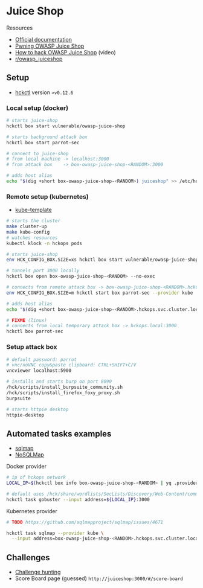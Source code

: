 # Juice Shop

Resources

* [Official documentation](https://owasp.org/www-project-juice-shop)
* [Pwning OWASP Juice Shop](https://pwning.owasp-juice.shop)
* [How to hack OWASP Juice Shop](https://www.youtube.com/playlist?list=PL8j1j35M7wtKXpTBE6V1RlN_pBZ4StKZw) (video)
* [r/owasp_juiceshop](https://www.reddit.com/r/owasp_juiceshop)

## Setup

* [hckctl](https://github.com/hckops/hckctl) version `>v0.12.6`

### Local setup (docker)

```bash
# starts juice-shop
hckctl box start vulnerable/owasp-juice-shop

# starts background attack box
hckctl box start parrot-sec

# connect to juice-shop
# from local machine -> localhost:3000
# from attack box    -> box-owasp-juice-shop-<RANDOM>:3000

# adds host alias
echo "$(dig +short box-owasp-juice-shop-<RANDOM>) juiceshop" >> /etc/hosts
```

### Remote setup (kubernetes)

* [kube-template](https://github.com/hckops/kube-template)

```bash
# starts the cluster
make cluster-up
make kube-config
# watches resources
kubectl klock -n hckops pods

# starts juice-shop
env HCK_CONFIG_BOX.SIZE=xs hckctl box start vulnerable/owasp-juice-shop --provider kube

# tunnels port 3000 locally
hckctl box open box-owasp-juice-shop-<RANDOM> --no-exec

# connects from remote attack box -> box-owasp-juice-shop-<RANDOM>.hckops.svc.cluster.local:3000
env HCK_CONFIG_BOX.SIZE=m hckctl start box parrot-sec --provider kube

# adds host alias
echo "$(dig +short box-owasp-juice-shop-<RANDOM>.hckops.svc.cluster.local) juiceshop" >> /etc/hosts

# FIXME (linux)
# connects from local temporary attack box -> hckops.local:3000
hckctl box parrot-sec
```

### Setup attack box

```bash
# default password: parrot
# vnc/noVNC copy&paste clipboard: CTRL+SHIFT+C/V
vncviewer localhost:5900

# installs and starts burp on port 8090
/hck/scripts/install_burpsuite_community.sh
/hck/scripts/install_firefox_foxy_proxy.sh
burpsuite

# starts httpie desktop
httpie-desktop
```

## Automated tasks examples

* [sqlmap](https://github.com/sqlmapproject/sqlmap)
* [NoSQLMap](https://github.com/codingo/NoSQLMap)

Docker provider
```bash
# ip of hckops network
LOCAL_IP=$(hckctl box info box-owasp-juice-shop-<RANDOM> | yq .provider.docker.ip)

# default uses /hck/share/wordlists/SecLists/Discovery/Web-Content/common.txt
hckctl task gobuster --input address=${LOCAL_IP}:3000
```

Kubernetes provider
```bash
# TODO https://github.com/sqlmapproject/sqlmap/issues/4671

hckctl task sqlmap --provider kube \
  --input address=box-owasp-juice-shop-<RANDOM>.hckops.svc.cluster.local:3000
```

## Challenges

* [Challenge hunting](https://help.owasp-juice.shop/part2)
* Score Board page (guessed) `http://juiceshop:3000/#/score-board`

<!--

# register user
curl -sS http://juiceshop:3000/api/Users/ -H 'Content-Type: application/json' --data-raw $'{"email":"a@a.com","password":"12345","passwordRepeat":"12345","securityQuestion":{"id":3,"question":"Mother\'s birth date? (MM/DD/YY)","createdAt":"2023-11-07T08:41:38.130Z","updatedAt":"2023-11-07T08:41:38.130Z"},"securityAnswer":"000000"}' | jq

-->
